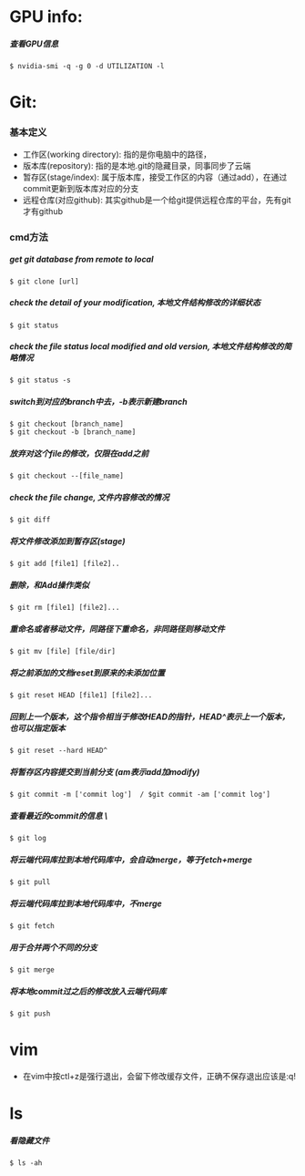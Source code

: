 # GPU info: 
##### 查看GPU信息
	$ nvidia-smi -q -g 0 -d UTILIZATION -l

# Git:
### 基本定义
* 工作区(working directory): 指的是你电脑中的路径，
* 版本库(repository): 指的是本地.git的隐藏目录，同事同步了云端
* 暂存区(stage/index): 属于版本库，接受工作区的内容（通过add），在通过commit更新到版本库对应的分支
* 远程仓库(对应github): 其实github是一个给git提供远程仓库的平台，先有git才有github	
### cmd方法 	
##### get git database from remote to local
	$ git clone [url] 
##### check the detail of your modification, 本地文件结构修改的详细状态
	$ git status
##### check the file status local modified and old version, 本地文件结构修改的简略情况
	$ git status -s 		
##### switch到对应的branch中去，-b表示新建branch
	$ git checkout [branch_name]
	$ git checkout -b [branch_name]
##### 放弃对这个file的修改，仅限在add之前
	$ git checkout --[file_name]
##### check the file change, 文件内容修改的情况
	$ git diff
##### 将文件修改添加到暂存区(stage)
	$ git add [file1] [file2]..
##### 删除，和Add操作类似
	$ git rm [file1] [file2]...
##### 重命名或者移动文件，同路径下重命名，非同路径则移动文件 
	$ git mv [file] [file/dir]
##### 将之前添加的文档reset到原来的未添加位置
	$ git reset HEAD [file1] [file2]...
##### 回到上一个版本，这个指令相当于修改HEAD的指针，HEAD^表示上一个版本，也可以指定版本
	$ git reset --hard HEAD^
##### 将暂存区内容提交到当前分支 (am表示add加modify)
	$ git commit -m ['commit log']	/ $git commit -am ['commit log']
##### 查看最近的commit的信息	\
	$ git log
##### 将云端代码库拉到本地代码库中，会自动merge，等于fetch+merge
	$ git pull
##### 将云端代码库拉到本地代码库中，不merge
	$ git fetch
##### 用于合并两个不同的分支
	$ git merge
##### 将本地commit过之后的修改放入云端代码库
	$ git push 

# vim
* 在vim中按ctl+z是强行退出，会留下修改缓存文件，正确不保存退出应该是:q!



# ls
##### 看隐藏文件
	$ ls -ah

